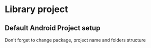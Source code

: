 # Library project

## Default Android Project setup

Don't forget to change package, project name and folders structure

